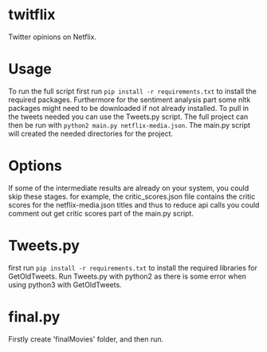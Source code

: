 # twitflix
Twitter opinions on Netflix.

# Usage
To run the full script first run `pip install -r requirements.txt` to install the required packages. Furthermore for the sentiment analysis part some nltk packages might need to be downloaded if not already installed.
To pull in the tweets needed you can use the Tweets.py script.
The full project can then be run with `python2 main.py netflix-media.json`.
The main.py script will created the needed directories for the project.

# Options
If some of the intermediate results are already on your system, you could skip these stages.
for example, the critic_scores.json file contains the critic scores for the netflix-media.json titles and thus to reduce api calls you could comment out get critic scores part of the main.py script.

# Tweets.py
first run `pip install -r requirements.txt` to install the required libraries for GetOldTweets.
Run Tweets.py with python2 as there is some error when using python3 with GetOldTweets.

# final.py
Firstly create 'finalMovies' folder, and then run.
